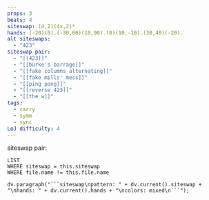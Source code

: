 ```yaml
---
props: 3
beats: 4
siteswap: (4,2)(4x,2)*
hands: (-20)(0).(-30,60)(10,90).(0)(10,-10).(30,40)(-20).
alt siteswaps:
  - "423"
siteswap pair:
  - "[[423]]"
  - "[[burke's barrage]]"
  - "[[fake columns alternating]]"
  - "[[fake mills' mess]]"
  - "[[ping pong]]"
  - "[[reverse 423]]"
  - "[[the w]]"
tags:
  - carry
  - symm
  - sync
LoJ difficulty: 4
---
```

siteswap pair:
```dataview
LIST
WHERE siteswap = this.siteswap
WHERE file.name != this.file.name
```
```dataviewjs
dv.paragraph("```siteswap\npattern: " + dv.current().siteswap + "\nhands: " + dv.current().hands + "\ncolors: mixed\n```");
```
